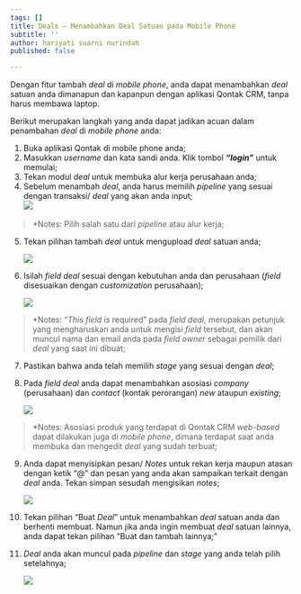 ```yaml
---
tags: []
title: Deals – Menambahkan Deal Satuan pada Mobile Phone
subtitle: ''
author: hariyati suarni nurindah
published: false

---
```

Dengan fitur tambah _deal_ di _mobile phone_, anda dapat menambahkan _deal_ satuan anda dimanapun dan kapanpun dengan aplikasi Qontak CRM, tanpa harus membawa laptop.

Berikut merupakan langkah yang anda dapat jadikan acuan dalam penambahan _deal_ di _mobile phone_ anda:

1. Buka aplikasi Qontak di mobile phone anda;
2. Masukkan _username_ dan kata sandi anda. Klik tombol **_“login”_** untuk memulai;
3. Tekan modul _deal_ untuk membuka alur kerja perusahaan anda;
4. Sebelum menambah _deal_, anda harus memilih _pipeline_ yang sesuai dengan transaksi/ _deal_ yang akan anda input;  
   ![](/uploads/whatsapp-image-2021-09-01-at-17-38-10-1.jpeg)

> *Notes: Pilih salah satu dari _pipeline_ atau alur kerja;

5. Tekan pilihan tambah _deal_ untuk mengupload _deal_ satuan anda;

   ![](/uploads/whatsapp-image-2021-09-01-at-17-38-11.jpeg)
6. Isilah _field deal_ sesuai dengan kebutuhan anda dan perusahaan (_field_ disesuaikan dengan _customization_ perusahaan);

   ![](/uploads/whatsapp-image-2021-09-01-at-17-38-11-1.jpeg)

> *Notes: “_This field is_ required” pada _field deal_, merupakan petunjuk yang mengharuskan anda untuk mengisi _field_ tersebut, dan akan muncul nama dan email anda pada _field owner_ sebagai pemilik dari _deal_ yang saat ini dibuat;

7. Pastikan bahwa anda telah memilih _stage_ yang sesuai dengan _deal_;
8. Pada _field deal_ anda dapat menambahkan asosiasi _company_ (perusahaan) dan _contact_ (kontak perorangan) _new_ ataupun _existing_;

   ![](/uploads/whatsapp-image-2021-09-01-at-17-38-12.jpeg)

> *Notes: Asosiasi produk yang terdapat di Qontak CRM _web-based_ dapat dilakukan juga di _mobile phone_, dimana terdapat saat anda membuka dan mengedit _deal_ yang sudah terbuat;

 9. Anda dapat menyisipkan pesan/ _Notes_ untuk rekan kerja maupun atasan dengan ketik “@<username>” dan pesan yang anda akan sampaikan terkait dengan _deal_ anda. Tekan simpan sesudah mengisikan _notes_;

    ![](/uploads/whatsapp-image-2021-09-01-at-17-38-12-1.jpeg)
10. Tekan pilihan “Buat _Deal_” untuk menambahkan _deal_ satuan anda dan berhenti membuat. Namun jika anda ingin membuat _deal_ satuan lainnya, anda dapat tekan pilihan “Buat dan tambah lainnya;”
11. _Deal_ anda akan muncul pada _pipeline_ dan _stage_ yang anda telah pilih setelahnya;

    ![](/uploads/whatsapp-image-2021-09-01-at-17-38-13.jpeg)